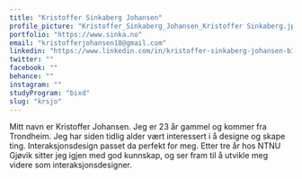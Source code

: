 ```yaml
---
title: "Kristoffer Sinkaberg Johansen"
profile_picture: "Kristoffer_Sinkaberg_Johansen_Kristoffer Sinkaberg.jpg"
portfolio: "https://www.sinka.no"
email: "kristofferjohansen18@gmail.com"
linkedin: "https://www.linkedin.com/in/kristoffer-sinkaberg-johansen-b12414199/"
twitter: ""
facebook: ""
behance: ""
instagram: ""
studyProgram: "bixd"
slug: "krsjo"
---
```


Mitt navn er Kristoffer Johansen. Jeg er 23 år gammel og kommer fra Trondheim. Jeg har siden tidlig alder vært interessert i å designe og skape ting. Interaksjonsdesign passet da perfekt for meg. Etter tre år hos NTNU Gjøvik sitter jeg igjen med god kunnskap, og ser fram til å utvikle meg videre som interaksjonsdesigner.
